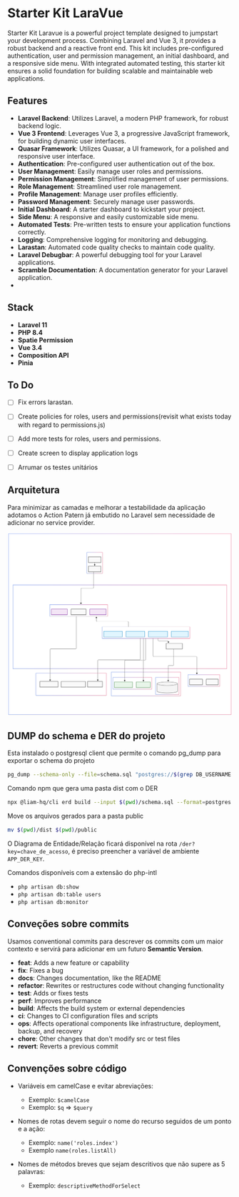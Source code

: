 # Starter Kit LaraVue

Starter Kit Laravue is a powerful project template designed to jumpstart your development process. Combining Laravel and Vue 3, it provides a robust backend and a reactive front end. This kit includes pre-configured authentication, user and permission management, an initial dashboard, and a responsive side menu. With integrated automated testing, this starter kit ensures a solid foundation for building scalable and maintainable web applications.

## Features

- **Laravel Backend**: Utilizes Laravel, a modern PHP framework, for robust backend logic.
- **Vue 3 Frontend**: Leverages Vue 3, a progressive JavaScript framework, for building dynamic user interfaces.
- **Quasar Framework**: Utilizes Quasar, a UI framework, for a polished and responsive user interface.
- **Authentication**: Pre-configured user authentication out of the box.
- **User Management**: Easily manage user roles and permissions.
- **Permission Management**: Simplified management of user permissions.
- **Role Management**: Streamlined user role management.
- **Profile Management**: Manage user profiles efficiently.
- **Password Management**: Securely manage user passwords.
- **Initial Dashboard**: A starter dashboard to kickstart your project.
- **Side Menu**: A responsive and easily customizable side menu.
- **Automated Tests**: Pre-written tests to ensure your application functions correctly.
- **Logging**: Comprehensive logging for monitoring and debugging.
- **Larastan**: Automated code quality checks to maintain code quality.
- **Laravel Debugbar**: A powerful debugging tool for your Laravel applications.
- **Scramble Documentation**: A documentation generator for your Laravel application.
- 
## Stack

- **Laravel 11**
- **PHP 8.4**
- **Spatie Permission**
- **Vue 3.4**
- **Composition API**
- **Pinia**

## To Do

- [ ] Fix errors larastan.
- [ ] Create policies for roles, users and permissions(revisit what exists today with regard to permissions.js)
- [ ] Add more tests for roles, users and permissions.
- [ ] Create screen to display application logs
- [ ] Arrumar os testes unitários


## Arquitetura 

Para minimizar as camadas e melhorar a testabilidade da aplicação adotamos o Action Patern já embutido no Laravel sem necessidade de adicionar no service provider.

![Arquitetura base da Aplicação](./arquitetura.svg)

## DUMP do schema e DER do projeto

Esta instalado o postgresql client que permite o comando pg_dump para exportar o schema do projeto

```bash
pg_dump --schema-only --file=schema.sql "postgres://$(grep DB_USERNAME .env | cut -d '=' -f2):$(grep DB_PASSWORD .env | cut -d '=' -f2)@$(grep DB_HOST .env | cut -d '=' -f2):$(grep DB_PORT .env | cut -d '=' -f2)/$(grep DB_DATABASE .env | cut -d '=' -f2)"
```

Comando npm que gera uma pasta dist com o DER
```bash
npx @liam-hq/cli erd build --input $(pwd)/schema.sql --format=postgres

```
Move os arquivos gerados para a pasta public
```bash
mv $(pwd)/dist $(pwd)/public
```
O Diagrama de Entidade/Relação ficará disponível na rota `/der?key=chave_de_acesso`, é preciso preencher a variável de ambiente `APP_DER_KEY`.

Comandos disponíveis com a extensão do php-intl

- `php artisan db:show`
- `php artisan db:table users`
- `php artisan db:monitor`

## Conveções sobre commits

Usamos conventional commits para descrever os commits com um maior contexto e servirá para adicionar em um futuro **Semantic Version**.

- **feat**: Adds a new feature or capability
- **fix**: Fixes a bug
- **docs**: Changes documentation, like the README
- **refactor**: Rewrites or restructures code without changing functionality
- **test**: Adds or fixes tests
- **perf**: Improves performance
- **build**: Affects the build system or external dependencies
- **ci**: Changes to CI configuration files and scripts
- **ops**: Affects operational components like infrastructure, deployment, backup, and recovery
- **chore**: Other changes that don't modify src or test files
- **revert**: Reverts a previous commit


## Convenções sobre código

* Variáveis em camelCase e evitar abreviações: 
    - Exemplo: `$camelCase`
    - Exemplo: `$q` => `$query` 
    
* Nomes de rotas devem seguir o nome do recurso seguidos de um ponto e a ação: 
    - Exemplo: `name('roles.index')`
    - Exemplo `name(roles.listAll)`

* Nomes de métodos breves que sejam descritivos que não supere as 5 palavras: 
    - Exemplo: `descriptiveMethodForSelect` 